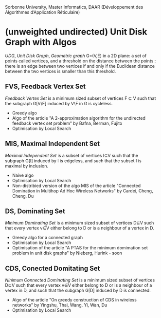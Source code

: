 Sorbonne University, Master Informatics, DAAR (Développement des Algorithmes d’Application Réticulaire)

# (unweighted undirected) Unit Disk Graph with Algos
*UDG*, *Unit Disk Graph*, *Geometric graph* G=(V,E) in a 2D plane: a set of points called vertices, and a threshold on the distance between the points : there is an edge between two vertices if and only if the Euclidean distance between the two vertices is smaller than this threshold.
  
## FVS, Feedback Vertex Set
*Feedback Vertex Set* is a minimum sized subset of vertices F ⊆ V such that the subgraph G[V\F] induced by V\F in G is cycleless.
  - Greedy algo
  - Algo of the article "A 2-approximation algorithm for the undirected feedback vertex set problem" by Bafna, Berman, Fujito
  - Optimisation by Local Search 

## MIS, Maximal Independent Set
*Maximal Independent Set* is a subset of vertices I⊆V such that the subgraph G[I] induced by I is edgeless, and such that the subset I is maximal by inclusion.
  - Naive algo
  - Optimisation by Local Search 
  - Non-distribied version of the algo MIS of the article "Connected Domination in Multihop Ad Hoc Wireless Networks" by Cardei, Cheng, Cheng, Du 

## DS, Dominating Set
*Minimum Dominating Set* is a minimum sized subset of vertices D⊆V such that every vertex v∈V either belong to D or is a neighbour
of a vertex in D.
  - Greedy algo for a connected graph
  - Optimisation by Local Search 
  - Optimisation of the article "A PTAS for the minimum domimation set problem in unit disk graphs" by Nieberg, Hurink - soon

## CDS, Conected Domitating Set
*Ninimum Connected Dominating Set* is a minimum sized subset of vertices D⊆V such that every vertex v∈V either belong to D or is a neighbour of a vertex in D, and such that the subgraph G[D] induced by D is connected.
  - Algo of the article "On greedy construction of CDS in wireless networks" by Yingshu, Thai, Wang, Yi, Wan, Du
  - Optimisation by Local Search 
